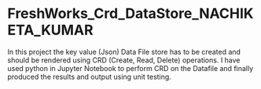 # FreshWorks_Crd_DataStore_NACHIKETA_KUMAR
In this project the key value (Json) Data File store has to be created and should be rendered using CRD (Create, Read, Delete) operations. I have used python in Jupyter Notebook to perform CRD  on the Datafile and finally produced the results and output using unit testing.
